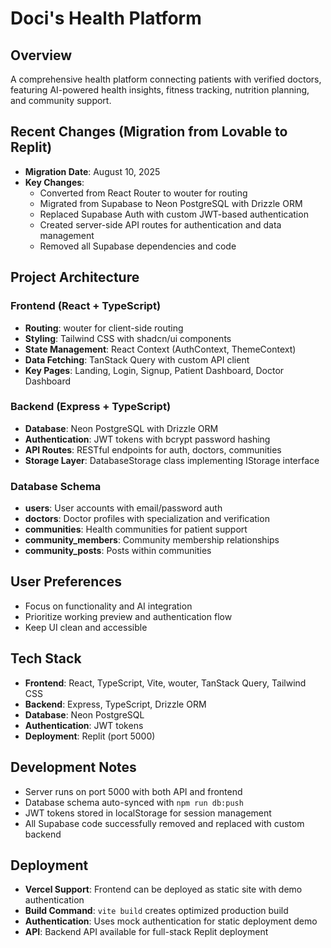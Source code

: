 # Doci's Health Platform

## Overview
A comprehensive health platform connecting patients with verified doctors, featuring AI-powered health insights, fitness tracking, nutrition planning, and community support.

## Recent Changes (Migration from Lovable to Replit)
- **Migration Date**: August 10, 2025
- **Key Changes**:
  - Converted from React Router to wouter for routing
  - Migrated from Supabase to Neon PostgreSQL with Drizzle ORM
  - Replaced Supabase Auth with custom JWT-based authentication
  - Created server-side API routes for authentication and data management
  - Removed all Supabase dependencies and code

## Project Architecture

### Frontend (React + TypeScript)
- **Routing**: wouter for client-side routing
- **Styling**: Tailwind CSS with shadcn/ui components
- **State Management**: React Context (AuthContext, ThemeContext)
- **Data Fetching**: TanStack Query with custom API client
- **Key Pages**: Landing, Login, Signup, Patient Dashboard, Doctor Dashboard

### Backend (Express + TypeScript)
- **Database**: Neon PostgreSQL with Drizzle ORM
- **Authentication**: JWT tokens with bcrypt password hashing
- **API Routes**: RESTful endpoints for auth, doctors, communities
- **Storage Layer**: DatabaseStorage class implementing IStorage interface

### Database Schema
- **users**: User accounts with email/password auth
- **doctors**: Doctor profiles with specialization and verification
- **communities**: Health communities for patient support
- **community_members**: Community membership relationships
- **community_posts**: Posts within communities

## User Preferences
- Focus on functionality and AI integration
- Prioritize working preview and authentication flow
- Keep UI clean and accessible

## Tech Stack
- **Frontend**: React, TypeScript, Vite, wouter, TanStack Query, Tailwind CSS
- **Backend**: Express, TypeScript, Drizzle ORM
- **Database**: Neon PostgreSQL
- **Authentication**: JWT tokens
- **Deployment**: Replit (port 5000)

## Development Notes
- Server runs on port 5000 with both API and frontend
- Database schema auto-synced with `npm run db:push`
- JWT tokens stored in localStorage for session management
- All Supabase code successfully removed and replaced with custom backend

## Deployment
- **Vercel Support**: Frontend can be deployed as static site with demo authentication
- **Build Command**: `vite build` creates optimized production build
- **Authentication**: Uses mock authentication for static deployment demo
- **API**: Backend API available for full-stack Replit deployment